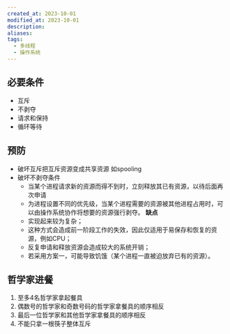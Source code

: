 ```yaml
---
created_at: 2023-10-01
modified_at: 2023-10-01
description: 
aliases: 
tags:
  - 多线程
  - 操作系统
---
```

## 必要条件
- 互斥
- 不剥夺
- 请求和保持
- 循环等待

## 预防
- 破坏互斥把互斥资源变成共享资源 如spooling
- 破坏不剥夺条件
	- 当某个进程请求新的资源而得不到时，立刻释放其已有资源，以待后面再次申请
	- 为进程设置不同的优先级，当某个进程需要的资源被其他进程占用时，可以由操作系统协作将想要的资源强行剥夺。
	**缺点**
	- 实现起来较为复杂；
	- 这种方式会造成前一阶段工作的失效，因此仅适用于易保存和恢复的资源，例如CPU；
	- 反复申请和释放资源会造成较大的系统开销；
	- 若采用方案一，可能导致饥饿（某个进程一直被迫放弃已有的资源）。

## 哲学家进餐
1. 至多4名哲学家拿起餐具
2. 偶数号的哲学家和奇数号码的哲学家拿餐具的顺序相反
3. 最后一位哲学家和其他哲学家拿餐具的顺序相反
4. 不能只拿一根筷子整体互斥
